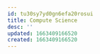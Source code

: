 ```yaml
---
id: tu30sy7yd0gn6efa20rosui
title: Compute Science
desc: ''
updated: 1663409166520
created: 1663409166520
---
```

